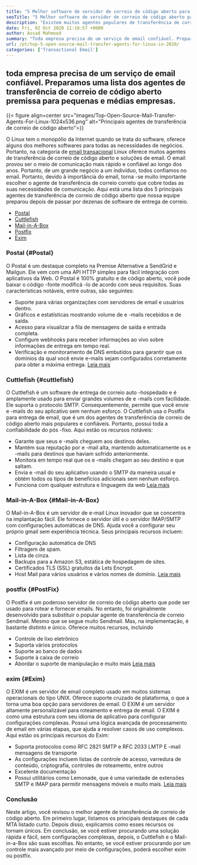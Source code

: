 ```yaml
---
title: "5 Melhor software de servidor de correio de código aberto para empresas em 2020" 
seoTitle: "5 Melhor software de servidor de correio de código aberto para empresas em 2020" 
description: "Existem muitos agentes populares de transferência de correio no mundo de código aberto para configurar seu próprio serviço de e -mail como o Gmail. Temos os 5 principais servidores de correio selecionados." 
date: Fri, 02 Oct 2020 11:18:57 +0000
author: Assad Mahmood
summary: "Toda empresa precisa de um serviço de email confiável. Preparamos uma lista dos agentes de transferência de correio de código aberto premissa para pequenas e médias empresas." 
url: /pt/top-5-open-source-mail-transfer-agents-for-linux-in-2020/
categories: ['Transactional Email']
---
```


## toda empresa precisa de um serviço de email confiável. Preparamos uma lista dos agentes de transferência de correio de código aberto premissa para pequenas e médias empresas.

{{< figure align=center src="images/Top-Open-Source-Mail-Transfer-Agents-For-Linux-1024x536.png" alt="Principais agentes de transferência de correio de código aberto">}}

O Linux tem o monopólio da Internet quando se trata do software, oferece alguns dos melhores softwares para todas as necessidades de negócios. Portanto, na categoria de [email transacional][1] Linux oferece muitos agentes de transferência de correio de código aberto e soluções de email.
O email provou ser o meio de comunicação mais rápido e confiável ao longo dos anos. Portanto, de um grande negócio a um indivíduo, todos confiamos no email. Portanto, devido à importância do email, torna -se muito importante escolher o agente de transferência de correio correto que cobre todas as suas necessidades de comunicação.
Aqui está uma lista dos 5 principais agentes de transferência de correio de código aberto que nossa equipe preparou depois de passar por dezenas de software de entrega de correio.
  * [Postal][2]
  * [Cuttlefish][3]
  * [Mail-in-A-Box][4]
  * [Postfix][5]
  * [Exim][6]

### **Postal**    {#Postal}
O Postal é um destaque completo na Premise Alternative a SendGrid e Mailgun. Ele vem com uma API HTTP simples para fácil integração com aplicativos da Web. O Postal é 100% gratuito e de código aberto, você pode baixar o código -fonte modificá -lo de acordo com seus requisitos.
Suas características notáveis, entre outras, são seguintes:
  * Suporte para várias organizações com servidores de email e usuários dentro.
  * Gráficos e estatísticas mostrando volume de e -mails recebidos e de saída.
  * Acesso para visualizar a fila de mensagens de saída e entrada completa.
  * Configure webhooks para receber informações ao vivo sobre informações de entrega em tempo real.
  * Verificação e monitoramento de DNS embutidos para garantir que os domínios da qual você envie e-mails sejam configurados corretamente para obter a máxima entrega.
    [Leia mais][7]

### **Cuttlefish**    {#cuttlefish}
O Cuttlefish é um software de entrega de correio auto -hospedado e é amplamente usado para enviar grandes volumes de e -mails com facilidade. Ele suporta o protocolo SMTP. Consequentemente, permite que você envie e -mails do seu aplicativo sem nenhum esforço. O Cuttlefish usa o Postfix para entrega de email, que é um dos agentes de transferência de correio de código aberto mais populares e confiáveis. Portanto, possui toda a confiabilidade do pós -fixo.
Aqui estão os recursos notáveis:
  * Garante que seus e -mails cheguem aos destinos deles.
  * Mantém sua reputação por e -mail alta, mantendo automaticamente os e -mails para destinos que haviam sofrido anteriormente.
  * Monitora em tempo real que os e -mails chegam ao seu destino e que saltam.
  * Envia e -mail do seu aplicativo usando o SMTP da maneira usual e obtém todos os tipos de benefícios adicionais sem nenhum esforço.
  * Funciona com qualquer estrutura e linguagem da web
    [Leia mais][8]

### **Mail-in-A-Box**    {#Mail-in-A-Box}
O Mail-in-A-Box é um servidor de e-mail Linux inovador que se concentra na implantação fácil. Ele fornece o servidor útil e o servidor IMAP/SMTP com configurações automáticas de DNS. Ajuda você a configurar seu próprio gmail sem experiência técnica. Seus principais recursos incluem:
  * Configuração automática de DNS
  * Filtragem de spam.
  * Lista de cinza.
  * Backups para a Amazon S3, estática de hospedagem de sites.
  * Certificados TLS (SSL) gratuitos da Lets Encrypt.
  * Host Mail para vários usuários e vários nomes de domínio.
    [Leia mais][9]

### **postfix**    {#PostFix}
O Postfix é um poderoso servidor de correio de código aberto que pode ser usado para rotear e fornecer emails. No entanto, foi originalmente desenvolvido para substituir o popular agente de transferência de correio Sendmail. Mesmo que se segue muito Sendmail. Mas, na implementação, é bastante distinto e único. Oferece muitos recursos, incluindo
  * Controle de lixo eletrônico
  * Suporta vários protocolos
  * Suporte ao banco de dados
  * Suporte à caixa de correio
  * Abordar o suporte de manipulação e muito mais
    [Leia mais][10]

### **exim**    {#Exim}
O EXIM é um servidor de email completo usado em muitos sistemas operacionais do tipo UNIX. Oferece suporte cruzado de plataforma, o que a torna uma boa opção para servidores de email. O EXIM é um servidor altamente personalizável para roteamento e entrega de email. O EXIM é como uma estrutura com seu idioma de aplicativo para configurar configurações complexas. Possui uma lógica avançada de processamento de email em várias etapas, que ajuda a resolver casos de uso complexos. Aqui estão os principais recursos do Exim:
  * Suporta protocolos como RFC 2821 SMTP e RFC 2033 LMTP E -mail mensagens de transporte
  * As configurações incluem listas de controle de acesso, varredura de conteúdo, criptografia, controles de roteamento, entre outros
  * Excelente documentação
  * Possui utilitários como Lemonade, que é uma variedade de extensões SMTP e IMAP para permitir mensagens móveis e muito mais.
    [Leia mais][11]

### Conclusão
Neste artigo, você revisou o melhor agente de transferência de correio de código aberto. Em primeiro lugar, listamos os principais destaques de cada MTA listado curto. Depois disso, explicamos como esses recursos os tornam únicos. Em conclusão, se você estiver procurando uma solução rápida e fácil, sem configurações complexas, depois, o Cuttlefish e o Mail-in-a-Box são suas escolhas. No entanto, se você estiver procurando por um controle mais avançado por meio de configurações, poderá escolher exim ou postfix.

  
[1]: https://products.containerize.com/transactional-email
[2]: #postal
[3]: #cuttlefish
[4]: #mail-in-a-box
[5]: #postfix
[6]: #exim
[7]: https://products.containerize.com/transactional-email/postal
[8]: https://products.containerize.com/transactional-email/cuttlefish
[9]: https://products.containerize.com/transactional-email/mail-in-a-box
[10]: https://products.containerize.com/transactional-email/postfix
[11]: https://products.containerize.com/transactional-email/exim
